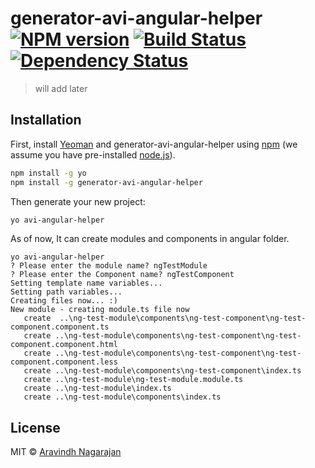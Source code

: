 # generator-avi-angular-helper [![NPM version][npm-image]][npm-url] [![Build Status][travis-image]][travis-url] [![Dependency Status][daviddm-image]][daviddm-url]
> will add later

## Installation

First, install [Yeoman](http://yeoman.io) and generator-avi-angular-helper using [npm](https://www.npmjs.com/) (we assume you have pre-installed [node.js](https://nodejs.org/)).

```bash
npm install -g yo
npm install -g generator-avi-angular-helper
```

Then generate your new project:

```bash
yo avi-angular-helper
```

As of now, It can create modules and components in angular folder.

```
yo avi-angular-helper
? Please enter the module name? ngTestModule
? Please enter the Component name? ngTestComponent
Setting template name variables...
Setting path variables...
Creating files now... :)
New module - creating module.ts file now
   create  ..\ng-test-module\components\ng-test-component\ng-test-component.component.ts
   create ..\ng-test-module\components\ng-test-component\ng-test-component.component.html
   create ..\ng-test-module\components\ng-test-component\ng-test-component.component.less
   create ..\ng-test-module\components\ng-test-component\index.ts
   create ..\ng-test-module\ng-test-module.module.ts
   create ..\ng-test-module\index.ts
   create ..\ng-test-module\components\index.ts
```
## License

MIT © [Aravindh Nagarajan]()


[npm-image]: https://badge.fury.io/js/generator-avi-angular-helper.svg
[npm-url]: https://npmjs.org/package/generator-avi-angular-helper
[travis-image]: https://travis-ci.com/aravindh-nagarajan/generator-avi-angular-helper.svg?branch=master
[travis-url]: https://travis-ci.com/aravindh-nagarajan/generator-avi-angular-helper
[daviddm-image]: https://david-dm.org/aravindh-nagarajan/generator-avi-angular-helper.svg?theme=shields.io
[daviddm-url]: https://david-dm.org/aravindh-nagarajan/generator-avi-angular-helper
